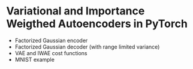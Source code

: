 # Variational and Importance Weigthed Autoencoders in PyTorch

- Factorized Gaussian encoder
- Factorized Gaussian decoder (with range limited variance)
- VAE and IWAE cost functions
- MNIST example
